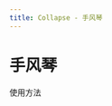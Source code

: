 ```yaml
---
title: Collapse - 手风琴
---
```

# 手风琴
使用方法
<ClientOnly>
  <collapse-demos></collapse-demos>
</ClientOnly>
